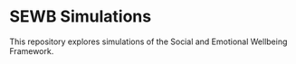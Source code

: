 # SEWB Simulations

This repository explores simulations of the Social and Emotional Wellbeing Framework.
